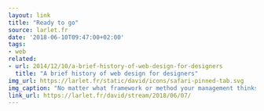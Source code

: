 ```yaml
---
layout: link
title: "Ready to go"
source: larlet.fr
date: '2018-06-10T09:47:00+02:00'
tags:
- web
related:
- url: 2014/12/10/a-brief-history-of-web-design-for-designers
  title: "A brief history of web design for designers"
img_url: https://larlet.fr/static/david/icons/safari-pinned-tab.svg
img_caption: "No matter what framework or method your management thinks they are applying, learn to work this way…"
link_url: https://larlet.fr/david/stream/2018/06/07/
---
```

